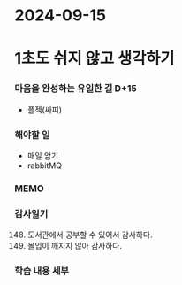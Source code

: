 # 2024-09-15

# 1초도 쉬지 않고 생각하기
### 마음을 완성하는 유일한 길 D+15
-  플젝(싸피)

### 해야할 일
- 매일 암기
- rabbitMQ

### MEMO


### 감사일기
148. 도서관에서 공부할 수 있어서 감사하다.
149. 몰입이 깨지지 않아 감사하다.



### 학습 내용 세부
